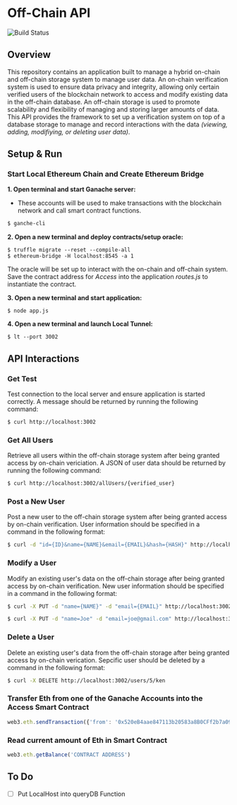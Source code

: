 # Off-Chain API
![Build Status](https://travis-ci.org/joemccann/dillinger.svg?branch=master)

## Overview

This repository contains an application built to manage a hybrid on-chain and off-chain storage system to manage user data. An on-chain verification system is used to ensure data privacy and integrity, allowing only certain verified users of the blockchain network to access and modify existing data in the off-chain database. An off-chain storage is used to promote scalability and flexibility of managing and storing larger amounts of data. This API provides the framework to set up a verification system on top of a database storage to manage and record interactions with the data *(viewing, adding, modifiying, or deleting user data)*.

## Setup & Run

### Start Local Ethereum Chain and Create Ethereum Bridge
**1. Open terminal and start Ganache server:**
* These accounts will be used to make transactions with the blockchain network and call smart contract functions.
```sh
$ ganche-cli 
```
**2. Open a new terminal and deploy contracts/setup oracle:**

```
$ truffle migrate --reset --compile-all
$ ethereum-bridge -H localhost:8545 -a 1
```
The oracle will be set up to interact with the on-chain and off-chain system. Save the contract address for *Access* into the application *routes.js* to instantiate the contract.

**3. Open a new terminal and start application:**
```
$ node app.js
```

**4. Open a new terminal and launch Local Tunnel:**
```
$ lt --port 3002
```

## API Interactions

### Get Test
Test connection to the local server and ensure application is started correctly. A message should be returned by running the following command:
```sh
$ curl http://localhost:3002
```

### Get All Users
Retrieve all users within the off-chain storage system after being granted access by on-chain vericiation. A JSON of user data should be returned by running the following command:
```sh
$ curl http://localhost:3002/allUsers/{verified_user}
```

### Post a New User
Post a new user to the off-chain storage system after being granted access by on-chain verification. User information should be specified in a command in the following format:
```sh
$ curl -d "id={ID}&name={NAME}&email={EMAIL}&hash={HASH}" http://localhost:3002/users/{verified_user}
```

### Modify a User
Modify an existing user's data on the off-chain storage after being granted access by on-chain verification. New user information should be specified in a command in the following format:
```sh
$ curl -X PUT -d "name={NAME}" -d "email={EMAIL}" http://localhost:3002/users/{ID}
```
```sh
$ curl -X PUT -d "name=Joe" -d "email=joe@gmail.com" http://localhost:3002/users/5/ken
```

### Delete a User
Delete an existing user's data from the off-chain storage after being granted access by on-chain verication. Sepcific user should be deleted by a command in the following format:
```sh
$ curl -X DELETE http://localhost:3002/users/5/ken
```

### Transfer Eth from one of the Ganache Accounts into the Access Smart Contract 
```javascript
web3.eth.sendTransaction({'from': '0x520eB4aae847113b20583a8B0CFf2b7a09c02A50', 'to': '0x2C04E979225BD36D7094DF3E873CD8C541c9B2e6', 'value': 90000000000000000});
```

### Read current amount of Eth in Smart Contract
```javascript
web3.eth.getBalance('CONTRACT ADDRESS')
```

## To Do
- [ ] Put LocalHost into queryDB Function
